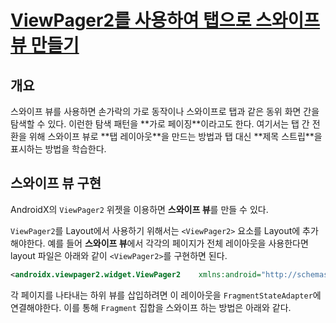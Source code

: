 # [ViewPager2를 사용하여 탭으로 스와이프 뷰 만들기](https://developer.android.com/guide/navigation/navigation-swipe-view-2?hl=ko)

## 개요
<p>
  스와이프 뷰를 사용하면 손가락의 가로 동작이나 스와이프로 탭과 같은 동위 화면 간을 탐색할 수 있다.
  이런한 탐색 패턴을 **가로 페이징**이라고도 한다.
  여기서는 탭 간 전환을 위해 스와이프 뷰로 **탭 레이아웃**을 만드는 방법과 탭 대신 **제목 스트립**을 표시하는 방법을 학습한다.
</p>

## 스와이프 뷰 구현
<p>

AndroidX의 `ViewPager2` 위젯을 이용하면 **스와이프 뷰**를 만들 수 있다. 

</p>

<p>

`ViewPager2`를 Layout에서 사용하기 위해서는 `<ViewPager2>` 요소를 Layout에 추가해야한다.
예를 들어 **스와이프 뷰**에서 각각의 페이지가 전체 레이아웃을 사용한다면 layout 파일은 아래와 같이 `<ViewPager2>`를 구현하면 된다.

</p>

``` xml
<androidx.viewpager2.widget.ViewPager2    xmlns:android="http://schemas.android.com/apk/res/android"    android:id="@+id/pager"    android:layout_width="match_parent"    android:layout_height="match_parent" />
```

<p>

각 페이지를 나타내는 하위 뷰를 삽입하려면 이 레이아웃을 `FragmentStateAdapter`에 연결해야한다. 이를 통해 `Fragment` 집합을 스와이프 하는 방법은 아래와 같다.

</p>
